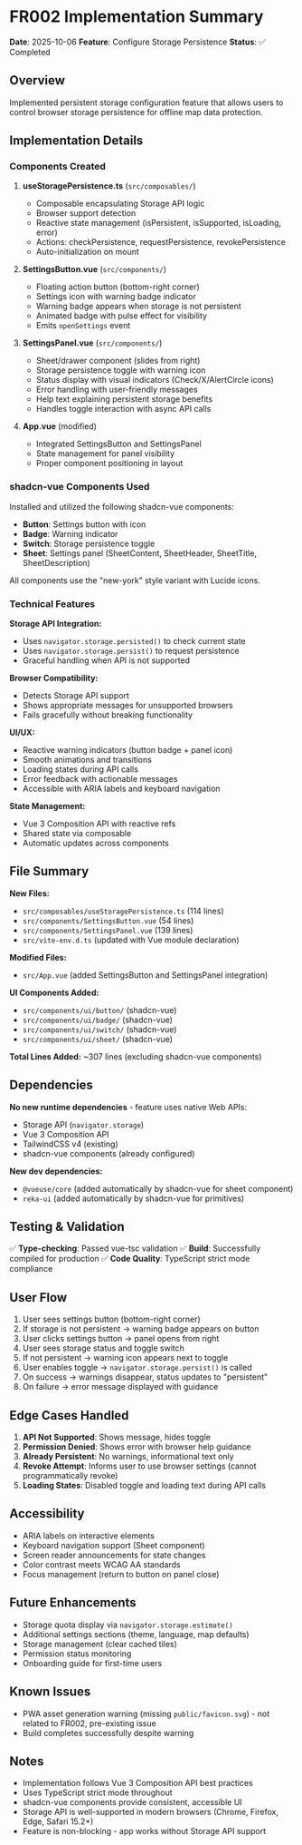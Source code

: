 # FR002 Implementation Summary

**Date**: 2025-10-06
**Feature**: Configure Storage Persistence
**Status**: ✅ Completed

## Overview

Implemented persistent storage configuration feature that allows users to control browser storage persistence for offline map data protection.

## Implementation Details

### Components Created

1. **useStoragePersistence.ts** (`src/composables/`)
   - Composable encapsulating Storage API logic
   - Browser support detection
   - Reactive state management (isPersistent, isSupported, isLoading, error)
   - Actions: checkPersistence, requestPersistence, revokePersistence
   - Auto-initialization on mount

2. **SettingsButton.vue** (`src/components/`)
   - Floating action button (bottom-right corner)
   - Settings icon with warning badge indicator
   - Warning badge appears when storage is not persistent
   - Animated badge with pulse effect for visibility
   - Emits `openSettings` event

3. **SettingsPanel.vue** (`src/components/`)
   - Sheet/drawer component (slides from right)
   - Storage persistence toggle with warning icon
   - Status display with visual indicators (Check/X/AlertCircle icons)
   - Error handling with user-friendly messages
   - Help text explaining persistent storage benefits
   - Handles toggle interaction with async API calls

4. **App.vue** (modified)
   - Integrated SettingsButton and SettingsPanel
   - State management for panel visibility
   - Proper component positioning in layout

### shadcn-vue Components Used

Installed and utilized the following shadcn-vue components:
- **Button**: Settings button with icon
- **Badge**: Warning indicator
- **Switch**: Storage persistence toggle
- **Sheet**: Settings panel (SheetContent, SheetHeader, SheetTitle, SheetDescription)

All components use the "new-york" style variant with Lucide icons.

### Technical Features

**Storage API Integration:**
- Uses `navigator.storage.persisted()` to check current state
- Uses `navigator.storage.persist()` to request persistence
- Graceful handling when API is not supported

**Browser Compatibility:**
- Detects Storage API support
- Shows appropriate messages for unsupported browsers
- Fails gracefully without breaking functionality

**UI/UX:**
- Reactive warning indicators (button badge + panel icon)
- Smooth animations and transitions
- Loading states during API calls
- Error feedback with actionable messages
- Accessible with ARIA labels and keyboard navigation

**State Management:**
- Vue 3 Composition API with reactive refs
- Shared state via composable
- Automatic updates across components

## File Summary

**New Files:**
- `src/composables/useStoragePersistence.ts` (114 lines)
- `src/components/SettingsButton.vue` (54 lines)
- `src/components/SettingsPanel.vue` (139 lines)
- `src/vite-env.d.ts` (updated with Vue module declaration)

**Modified Files:**
- `src/App.vue` (added SettingsButton and SettingsPanel integration)

**UI Components Added:**
- `src/components/ui/button/` (shadcn-vue)
- `src/components/ui/badge/` (shadcn-vue)
- `src/components/ui/switch/` (shadcn-vue)
- `src/components/ui/sheet/` (shadcn-vue)

**Total Lines Added:** ~307 lines (excluding shadcn-vue components)

## Dependencies

**No new runtime dependencies** - feature uses native Web APIs:
- Storage API (`navigator.storage`)
- Vue 3 Composition API
- TailwindCSS v4 (existing)
- shadcn-vue components (already configured)

**New dev dependencies:**
- `@vueuse/core` (added automatically by shadcn-vue for sheet component)
- `reka-ui` (added automatically by shadcn-vue for primitives)

## Testing & Validation

✅ **Type-checking**: Passed vue-tsc validation
✅ **Build**: Successfully compiled for production
✅ **Code Quality**: TypeScript strict mode compliance

## User Flow

1. User sees settings button (bottom-right corner)
2. If storage is not persistent → warning badge appears on button
3. User clicks settings button → panel opens from right
4. User sees storage status and toggle switch
5. If not persistent → warning icon appears next to toggle
6. User enables toggle → `navigator.storage.persist()` is called
7. On success → warnings disappear, status updates to "persistent"
8. On failure → error message displayed with guidance

## Edge Cases Handled

1. **API Not Supported**: Shows message, hides toggle
2. **Permission Denied**: Shows error with browser help guidance
3. **Already Persistent**: No warnings, informational text only
4. **Revoke Attempt**: Informs user to use browser settings (cannot programmatically revoke)
5. **Loading States**: Disabled toggle and loading text during API calls

## Accessibility

- ARIA labels on interactive elements
- Keyboard navigation support (Sheet component)
- Screen reader announcements for state changes
- Color contrast meets WCAG AA standards
- Focus management (return to button on panel close)

## Future Enhancements

- Storage quota display via `navigator.storage.estimate()`
- Additional settings sections (theme, language, map defaults)
- Storage management (clear cached tiles)
- Permission status monitoring
- Onboarding guide for first-time users

## Known Issues

- PWA asset generation warning (missing `public/favicon.svg`) - not related to FR002, pre-existing issue
- Build completes successfully despite warning

## Notes

- Implementation follows Vue 3 Composition API best practices
- Uses TypeScript strict mode throughout
- shadcn-vue components provide consistent, accessible UI
- Storage API is well-supported in modern browsers (Chrome, Firefox, Edge, Safari 15.2+)
- Feature is non-blocking - app works without Storage API support
